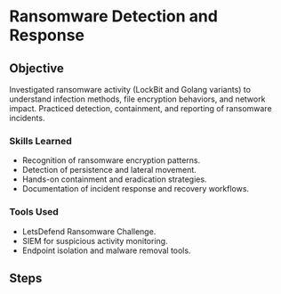 # Ransomware Detection and Response

## Objective
Investigated ransomware activity (LockBit and Golang variants) to understand infection methods, file encryption behaviors, and network impact. Practiced detection, containment, and reporting of ransomware incidents.

### Skills Learned
- Recognition of ransomware encryption patterns.
- Detection of persistence and lateral movement.
- Hands-on containment and eradication strategies.
- Documentation of incident response and recovery workflows.

### Tools Used
- LetsDefend Ransomware Challenge.
- SIEM for suspicious activity monitoring.
- Endpoint isolation and malware removal tools.

## Steps
